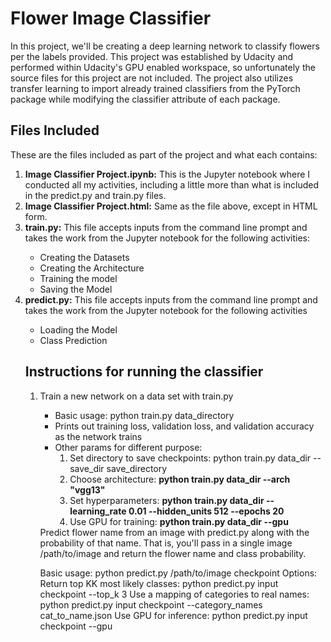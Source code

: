 
<h1>Flower Image Classifier</h1>
In this project, we'll be creating a deep learning network to classify flowers per the labels provided. This project was established by Udacity and performed within Udacity's GPU enabled workspace, so unfortunately the source files for this project are not included. The project also utilizes transfer learning to import already trained classifiers from the PyTorch package while modifying the classifier attribute of each package.


<h2>Files Included</h2>

These are the files included as part of the project and what each contains:
<ol>
<li><b>Image Classifier Project.ipynb:</b> This is the Jupyter notebook where I conducted all my activities, including a little more than what is included in the predict.py and train.py files.</li>

<li><b>Image Classifier Project.html:</b> Same as the file above, except in HTML form.</li>

<li><b>train.py:</b> This file accepts inputs from the command line prompt and takes the work from the Jupyter notebook for the following activities:</li>
<ul>
<li>Creating the Datasets</li>

<li>Creating the Architecture</li>

<li>Training the model</li>

<li>Saving the Model</li>
</ul>

<li><b>predict.py:</b> This file accepts inputs from the command line prompt and takes the work from the Jupyter notebook for the following activities</li>
<ul>
<li>Loading the Model</li>
<li>Class Prediction</li>
</ul>

<h2>Instructions for running the classifier</h2>
<ol>
<li>Train a new network on a data set with train.py</li>
<ul>
<li>Basic usage: python train.py data_directory</li>
<li>Prints out training loss, validation loss, and validation accuracy as the network trains</li>
<li>Other params for different purpose:
 <ol>
<li>
Set directory to save checkpoints: python train.py data_dir --save_dir save_directory</li>
<li>Choose architecture: <b>python train.py data_dir --arch "vgg13"</b></li>
<li>Set hyperparameters: <b>python train.py data_dir --learning_rate 0.01 --hidden_units 512 --epochs 20</b></li>
<li>Use GPU for training: <b>python train.py data_dir --gpu</b></li>
</ul>
Predict flower name from an image with predict.py along with the probability of that name. That is, you'll pass in a single image /path/to/image and return the flower name and class probability.

Basic usage: python predict.py /path/to/image checkpoint
Options:
Return top KK most likely classes: python predict.py input checkpoint --top_k 3
Use a mapping of categories to real names: python predict.py input checkpoint --category_names cat_to_name.json
Use GPU for inference: python predict.py input checkpoint --gpu
